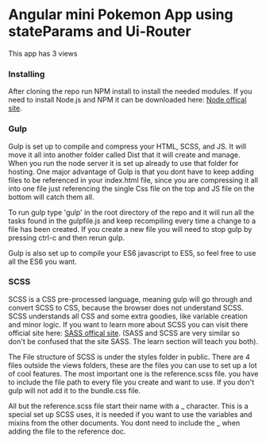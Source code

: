 # Angular mini Pokemon App using stateParams and Ui-Router

This app has 3 views

### Installing

After cloning the repo run NPM install to install the needed modules. If you need to install Node.js and NPM it can be downloaded here: [Node offical site](https://nodejs.org/en/download/).

### Gulp

Gulp is set up to compile and compress your HTML, SCSS, and JS. It will move it all into another folder called Dist that it will create and manage. When you run the node server it is set up already to use that folder for hosting. One major advantage of Gulp is that you dont have to keep adding files to be referenced in your index.html file, since you are compressing it all into one file just referencing the single Css file on the top and JS file on the bottom will catch them all.

To run gulp type 'gulp' in the root directory of the repo and it will run all the tasks found in the gulpfile.js and keep recompiling every time a change to a file has been created. If you create a new file you will need to stop gulp by pressing ctrl-c and then rerun gulp.

Gulp is also set up to compile your ES6 javascript to ES5, so feel free to use all the ES6 you want.

### SCSS

SCSS is a CSS pre-processed language, meaning gulp will go through and convert SCSS to CSS, because the browser does not understand SCSS. SCSS understands all CSS and some extra goodies, like variable creation and minor logic. If you want to learn more about SCSS you can visit there official site here: [SASS offical site](http://sass-lang.com/). (SASS and SCSS are very similar so don't be confused that the site SASS. The learn section will teach you both).

The File structure of SCSS is under the styles folder in public. There are 4 files outside the views folders, these are the files you can use to set up a lot of cool features. The most important one is the reference.scss file. you have to include the file path to every file you create and want to use. If you don't gulp will not add it to the bundle.css file.

All but the reference.scss file start their name with a _ character. This is a special set up SCSS uses, it is needed if you want to use the variables and mixins from the other documents. You dont need to include the _ when adding the file to the reference doc.
